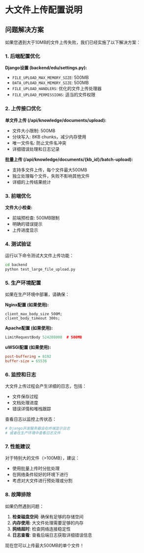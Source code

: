 # 大文件上传配置说明

## 问题解决方案

如果您遇到大于10MB的文件上传失败，我们已经实施了以下解决方案：

### 1. 后端配置优化

**Django设置 (backend/edu/settings.py):**
- `FILE_UPLOAD_MAX_MEMORY_SIZE`: 500MB
- `DATA_UPLOAD_MAX_MEMORY_SIZE`: 500MB  
- `FILE_UPLOAD_HANDLERS`: 优化的文件上传处理器
- `FILE_UPLOAD_PERMISSIONS`: 适当的文件权限

### 2. 上传接口优化

**单文件上传 (/api/knowledge/documents/upload):**
- 文件大小限制: 500MB
- 分块写入: 8KB chunks，减少内存使用
- 唯一文件名: 防止文件名冲突
- 详细错误处理和日志记录

**批量上传 (/api/knowledge/documents/{kb_id}/batch-upload):**
- 支持多文件上传，每个文件最大500MB
- 独立处理每个文件，失败不影响其他文件
- 详细的上传结果统计

### 3. 前端优化

**文件大小检查:**
- 前端预检查: 500MB限制
- 明确的错误提示
- 上传进度显示

### 4. 测试验证

运行以下命令测试大文件上传功能：

```bash
cd backend
python test_large_file_upload.py
```

### 5. 生产环境配置

如果在生产环境中部署，请确保：

**Nginx配置 (如果使用):**
```nginx
client_max_body_size 500M;
client_body_timeout 300s;
```

**Apache配置 (如果使用):**
```apache
LimitRequestBody 524288000  # 500MB
```

**uWSGI配置 (如果使用):**
```ini
post-buffering = 8192
buffer-size = 65536
```

### 6. 监控和日志

大文件上传过程会产生详细的日志，包括：
- 文件保存过程
- 文档处理进度
- 错误详情和堆栈跟踪

查看日志以监控上传状态：
```bash
# Django开发服务器会在终端显示日志
# 或者在生产环境中查看日志文件
```

### 7. 性能建议

对于特别大的文件（>100MB），建议：
- 使用批量上传时分批处理
- 在网络条件较好的环境下进行
- 考虑对大文件进行预处理或分割

### 8. 故障排除

如果仍然遇到问题：

1. **检查磁盘空间**: 确保有足够的存储空间
2. **内存使用**: 大文件处理需要足够的内存
3. **网络超时**: 检查网络连接稳定性
4. **日志查看**: 查看后端日志获取详细错误信息

现在您可以上传最大500MB的单个文件！
